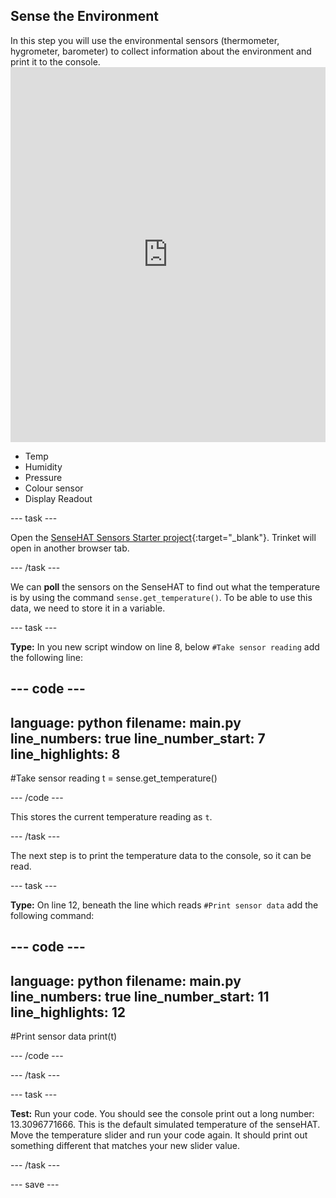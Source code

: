 ## Sense the Environment

<div style="display: flex; flex-wrap: wrap">
<div style="flex-basis: 200px; flex-grow: 1; margin-right: 15px;">
In this step you will use the environmental sensors (thermometer, hygrometer, barometer) to collect information about the environment and print it to the console.
</div>
</div>
<div>
<iframe src="https://trinket.io/embed/python/c15fa5285a?outputOnly=true&runOption=run&start=result" width="100%" height="600" frameborder="0" marginwidth="0" marginheight="0" allowfullscreen></iframe>
</div>

+ Temp
+ Humidity
+ Pressure
+ Colour sensor
+ Display Readout 



--- task ---

Open the [SenseHAT Sensors Starter project](https://trinket.io/python/4b417a690b){:target="_blank"}. Trinket will open in another browser tab.

--- /task ---

We can **poll** the sensors on the SenseHAT to find out what the temperature is by using the command `sense.get_temperature()`. To be able to use this data, we need to store it in a variable.

--- task ---

**Type:** In you new script window on line 8, below `#Take sensor reading` add the following line:

--- code ---
---
language: python
filename: main.py
line_numbers: true
line_number_start: 7 
line_highlights: 8
---
#Take sensor reading
t = sense.get_temperature()

--- /code ---

This stores the current temperature reading as `t`.

--- /task ---

The next step is to print the temperature data to the console, so it can be read.

--- task ---

**Type:** On line 12, beneath the line which reads `#Print sensor data` add the following command:

--- code ---
---
language: python
filename: main.py
line_numbers: true
line_number_start: 11 
line_highlights: 12
---
#Print sensor data
print(t)

--- /code ---

--- /task ---

--- task ---

**Test:** Run your code. You should see the console print out a long number: 13.3096771666. This is the default simulated temperature of the senseHAT. Move the temperature slider and run your code again. It should print out something different that matches your new slider value.

--- /task ---


--- save ---